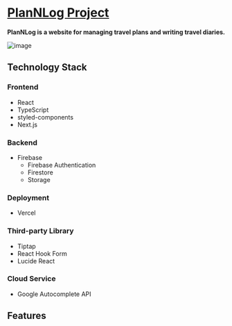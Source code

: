# [PlanNLog Project](<https://plannlog.vercel.app/>)

**PlanNLog is a website for managing travel plans and writing travel diaries.**

![image](https://github.com/nihclil/Plan-n-Log/assets/129505187/39306141-670b-44ab-bb61-ee32695f74bd)


## Technology Stack 
### Frontend
* React
* TypeScript
* styled-components
* Next.js

### Backend
* Firebase
  * Firebase Authentication
  * Firestore
  * Storage

### Deployment
* Vercel

### Third-party Library
  * Tiptap
  * React Hook Form
  * Lucide React

### Cloud Service
  * Google Autocomplete API

## Features
